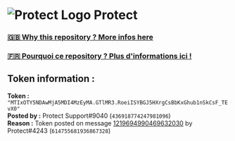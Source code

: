 # ![Protect Logo](https://i.imgur.com/5ovpCPg.png) Protect

### [🇬🇧 Why this repository ? More infos here](https://github.com/protect-github-bot/token-reset/blob/main/README.md)

### [🇫🇷 Pourquoi ce repository ? Plus d'informations ici !](https://github.com/protect-github-bot/token-reset/blob/main/FR_README.md)

## Token information :
**Token :** `"MTIxOTY5NDAwMjA5MDI4MzEyMA.GTlMR3.RoeiISYBGJ5HXrgCsBbKxGhub1nSkCsF_TEvX0"`\
**Posted by :** Protect Support#9040 (`436918774247981096`)\
**Reason :** Token posted on message [1219694990469632030](https://discord.com/channels/835179952500113459/881108454226399292/1219694990469632030) by Protect#4243 (`614755681936867328`)